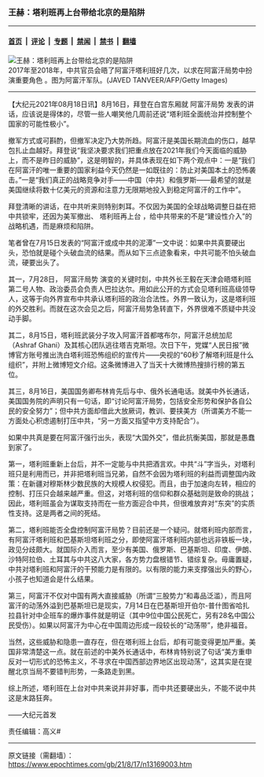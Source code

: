 ### 王赫：塔利班再上台带给北京的是陷阱

---

#### [首页](../../../..?n13169003) &nbsp;|&nbsp; [评论](../../../../../epoch-comment?n13169003) &nbsp;|&nbsp; [专题](../../../../../epoch-special?n13169003) &nbsp;|&nbsp; [禁闻](../../../../../epoch-news?n13169003) &nbsp;|&nbsp; [禁书](../../../../../books?n13169003) &nbsp;|&nbsp; [翻墙](https://github.com/gfw-breaker/nogfw/blob/master/README.md?n13169003)


<div><img alt="王赫：塔利班再上台带给北京的是陷阱" class="attachment-djy_600_400 size-djy_600_400 wp-post-image" src="https://i.epochtimes.com/assets/uploads/2021/07/id13092358-42375b5f06c2c2f1ea82db587a0d0517@1200x1200.jpg"/>
<div class="caption">
 2017年至2018年，中共官员会晤了阿富汗塔利班好几次，以求在阿富汗局势中扮演重要角色 。图为阿富汗军队。(JAVED TANVEER/AFP/Getty Images)
</div></div><hr/><div class="post_content" id="artbody" itemprop="articleBody">
 <!-- article content begin -->
 <p>
  【大纪元2021年08月18日讯】8月16日，拜登在白宫东厢就
  <ok href="https://www.epochtimes.com/gb/tag/%E9%98%BF%E5%AF%8C%E6%B1%97%E5%B1%80%E5%8A%BF.html">
   阿富汗局势
  </ok>
  发表的讲话，应该说是得体的，尽管一些人嘲笑他几周前还说“塔利班全面统治并控制整个国家的可能性极小”。
 </p>
 <p>
  撤军方式或可斟酌，但撤军决定乃大势所趋。阿富汗是美国长期流血的伤口，越早包扎止血越好。拜登说“我坚决要求我们把重点放在2021年我们今天面临的威胁上，而不是昨日的威胁”，这是明智的，并具体表现在如下两个观点中：一是“我们在阿富汗的唯一重要的国家利益今天仍然是一如既往的：防止对美国本土的恐怖袭击。”一是“我们真正的战略竞争对手——中国（中共）和俄罗斯——最希望的就是美国继续将数十亿美元的资源和注意力无限期地投入到稳定阿富汗的工作中”。
 </p>
 <p>
  拜登清晰的讲话，在中共听来则特别刺耳。不仅因为美国的全球战略调整日益在把中共锁牢，还因为美军撤出、
  <ok href="https://www.epochtimes.com/gb/tag/%E5%A1%94%E5%88%A9%E7%8F%AD%E5%86%8D%E4%B8%8A%E5%8F%B0.html">
   塔利班再上台
  </ok>
  ，给中共带来的不是“建设性介入”的战略机遇，而是麻烦和陷阱。
 </p>
 <p>
  笔者曾在7月15日发表的“阿富汗或成中共的泥潭”一文中说：如果中共真要硬出头，恐怕就是碰个头破血流的结果。而从如下三点迹象看来，中共可能不怕头破血流，硬要出头了。
 </p>
 <p>
  其一，7月28日，
  <ok href="https://www.epochtimes.com/gb/tag/%E9%98%BF%E5%AF%8C%E6%B1%97%E5%B1%80%E5%8A%BF.html">
   阿富汗局势
  </ok>
  演变的关键时刻，中共外长王毅在天津会晤塔利班第二号人物、政治委员会负责人巴拉达尔。用如此公开的方式会见塔利班高级领导人，这等于向外界宣布中共承认塔利班的政治合法性。外界一致认为，这是塔利班的外交胜利。而就在这次会见之后，阿富汗局势急转直下，外界很难不质疑中共没动手脚。
 </p>
 <p>
  其二，8月15日，塔利班武装分子攻入阿富汗首都喀布尔，阿富汗总统加尼（Ashraf Ghani）及其核心团队逃往塔吉克斯坦。次日下午，党媒“人民日报”微博官方账号推出洗白塔利班恐怖组织的宣传片——央视的“60秒了解塔利班是什么组织”，并附上微博短文介绍。这条微博进入了当天十大微博热搜排行榜的第五位。
 </p>
 <p>
  其三，8月16日，美国国务卿布林肯先后与中、俄外长通电话。就美中外长通话，美国国务院的声明只有一句话，即“讨论阿富汗局势，包括安全形势和保护各自公民的安全努力”；但中共方面却借此大放厥词，教训、要挟美方（所谓美方不能一方面处心积虑遏制打压中共，“另一方面又指望中方支持配合”）。
 </p>
 <p>
  如果中共真是要在阿富汗强行出头，表现“大国外交”，借此抗衡美国，那就是愚蠢到家了。
 </p>
 <p>
  第一，塔利班重新上台后，并不一定能与中共把酒言欢。中共“斗”字当头，对塔利班只是利用而已，并非把塔利班当兄弟，自然不会因为塔利班的利益而调整国内政策：在新疆对穆斯林少数民族的大规模人权侵犯。而且，由于加速向左转，相应的控制、打压只会越来越严重。但这，对塔利班的信仰和群众基础则是致命的挑战；因此，塔利班虽会为谋取支持而在一些方面迎合中共，但很难放弃对“东突”的实质性支持。这是两者之间的死结。
 </p>
 <p>
  第二，塔利班能否全盘控制阿富汗局势？目前还是一个疑问。就塔利班内部而言，有阿富汗塔利班和巴基斯坦塔利班之分，即使阿富汗塔利班内部也远非铁板一块，政见分歧颇大。就国际介入而言，至少有美国、俄罗斯、巴基斯坦、印度、伊朗、沙特阿拉伯、土耳其与中共这八大家，各方势力盘根错节、错综复杂。毋庸置疑，中共对塔利班和阿富汗的干预能力是有限的。以有限的能力来支撑强出头的野心，小孩子也知道会是什么结果。
 </p>
 <p>
  第三，阿富汗不仅对中国有两大直接威胁（所谓“三股势力”和毒品泛滥），而且阿富汗的动荡外溢到巴基斯坦已是现实，7月14日在巴基斯坦开伯尔-普什图省哈扎拉县针对中企班车的爆炸事件就是明证（其中9位中国公民死亡，另有28名中国公民受伤）。如果以阿富汗为中心在中国周边形成一段较长的“动荡带”，绝非福音。
 </p>
 <p>
  当然，这些威胁和隐患一直存在，但在塔利班上台后，却有可能变得更加严重。美国非常清楚这一点。就在前述的中美外长通话中，布林肯特别说了句话“美方重申反对一切形式的恐怖主义，不寻求在中国西部边界地区出现动荡”，这其实是在提醒北京当局不要错判形势，一条路走到黑。
 </p>
 <p>
  综上所述，塔利班在上台对中共来说并非好事，而中共还要硬出头，不能不说中共这是末路狂奔。
 </p>
 <p>
  ——大纪元首发
 </p>
 <p>
  责任编辑：高义#
 </p>
 <!-- article content end -->
 <div id="below_article_ad">
 </div>
</div>


---

原文链接（需翻墙）：https://www.epochtimes.com/gb/21/8/17/n13169003.htm